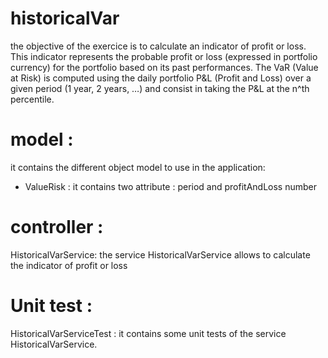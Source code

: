# historicalVar
the objective of the exercice is to calculate an indicator of profit or loss. 
This indicator represents the probable profit or loss (expressed in portfolio currency) for the portfolio based
on its past performances. The VaR (Value at Risk) is computed using the daily portfolio P&L (Profit and Loss) over a given
period (1 year, 2 years, …) and consist in taking the P&L at the n^th percentile.

# model : 
it contains the different object model to use in the application:
 - ValueRisk : it contains two attribute  : period and profitAndLoss number

# controller :
HistoricalVarService: the service HistoricalVarService allows to calculate the indicator of profit or loss


# Unit test :
 HistoricalVarServiceTest : it contains some unit tests of the service HistoricalVarService.
